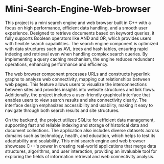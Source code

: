 # Mini-Search-Engine-Web-browser

This project is a mini search engine and web browser built in C++ with a focus on high performance, efficient data handling, and a smooth user experience. Designed to retrieve documents based on keyword queries, it fully supports Boolean operators like AND and OR, which provides users with flexible search capabilities. The search engine component is optimized with data structures such as AVL trees and hash tables, ensuring rapid indexing and retrieval even when handling complex search queries. By implementing a query caching mechanism, the engine reduces redundant operations, enhancing performance and efficiency.

The web browser component processes URLs and constructs hyperlink graphs to analyze web connectivity, mapping out relationships between web pages. This feature allows users to visualize the interconnections between sites and provides insights into website structures and link flows. Additionally, the project includes a user-friendly graphical interface that enables users to view search results and site connectivity clearly. The interface design emphasizes accessibility and usability, making it easy to navigate through both search results and site structures.

On the backend, the project utilizes SQLite for efficient data management, supporting fast and reliable indexing and storage of historical data and document collections. The application also includes diverse datasets across domains such as technology, health, and education, which helps to test its adaptability and scalability. This mini search engine and web browser showcase C++'s power in creating real-world applications that merge data structures, algorithms, and user interaction, providing an invaluable tool for exploring the fields of information retrieval and web connectivity analysis.

